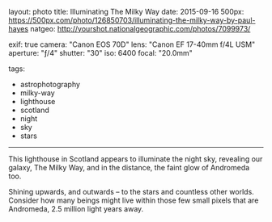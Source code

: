 layout: photo
title: Illuminating The Milky Way
date: 2015-09-16
500px: https://500px.com/photo/126850703/illuminating-the-milky-way-by-paul-hayes
natgeo: http://yourshot.nationalgeographic.com/photos/7099973/

exif: true
camera: "Canon EOS 70D"
lens: "Canon EF 17-40mm f/4L USM"
aperture: "ƒ/4"
shutter: "30"
iso: 6400
focal: "20.0mm"

tags:
  - astrophotography
  - milky-way
  - lighthouse
  - scotland
  - night
  - sky
  - stars
---

This lighthouse in Scotland appears to illuminate the night sky, revealing our galaxy, The Milky Way, and in the distance, the faint glow of Andromeda too.

Shining upwards, and outwards – to the stars and countless other worlds. Consider how many beings might live within those few small pixels that are Andromeda, 2.5 million light years away.
